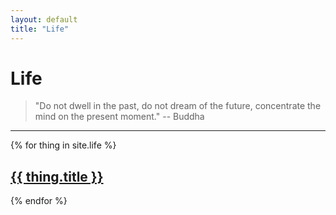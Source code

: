 ```yaml
---
layout: default
title: "Life"
---
```


# Life <i class="fas fa-feather-alt"></i>

> "Do not dwell in the past, do not dream of the future, concentrate the mind on the present moment." -- Buddha

---

{% for thing in site.life %}
  <h2><a href="{{ site.baseurl }}{{ thing.url }}">{{ thing.title }} <i class="fas fa-feather-alt"></i></a></h2>
{% endfor %}
